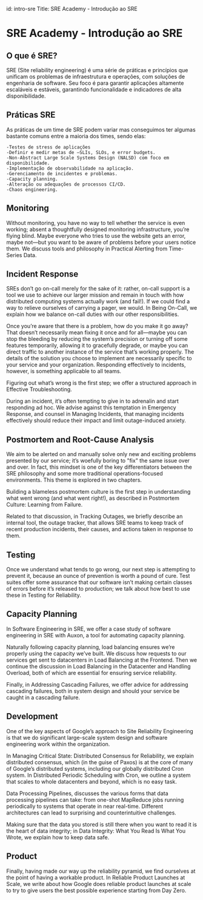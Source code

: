 id:     intro-sre
Title:  SRE Academy - Introdução ao SRE

# SRE Academy - Introdução ao SRE

## O que é SRE?

SRE (Site reliability engineering) é uma série de práticas e
princípios que unificam os problemas de infraestrutura e operações,
com soluções de engenharia de software. Seu foco é
para garantir aplicações altamente escaláveis e estáveis, garantindo funcionalidade e indicadores de alta disponibilidade.

## Práticas SRE

 As práticas de um time de SRE podem variar mas conseguimos ter algumas bastante comuns entre a maioria dos times, sendo elas:
 
    -Testes de stress de aplicações
    -Definir e medir metas de —SLIs, SLOs, e error budgets.
    -Non-Abstract Large Scale Systems Design (NALSD) com foco em disponibilidade.
    -Implementação de observabilidade na aplicação.
    -Gerenciamento de incidentes e problemas.
    -Capacity planning.
    -Alteração ou adequações de processos CI/CD.
    -Chaos engineering.


## Monitoring

Without monitoring, you have no way to tell whether the service is even working; absent a thoughtfully designed monitoring infrastructure, you’re flying blind. Maybe everyone who tries to use the website gets an error, maybe not—but you want to be aware of problems before your users notice them. We discuss tools and philosophy in Practical Alerting from Time-Series Data.

## Incident Response

SREs don’t go on-call merely for the sake of it: rather, on-call support is a tool we use to achieve our larger mission and remain in touch with how distributed computing systems actually work (and fail!). If we could find a way to relieve ourselves of carrying a pager, we would. In Being On-Call, we explain how we balance on-call duties with our other responsibilities.

Once you’re aware that there is a problem, how do you make it go away? That doesn’t necessarily mean fixing it once and for all—maybe you can stop the bleeding by reducing the system’s precision or turning off some features temporarily, allowing it to gracefully degrade, or maybe you can direct traffic to another instance of the service that’s working properly. The details of the solution you choose to implement are necessarily specific to your service and your organization. Responding effectively to incidents, however, is something applicable to all teams.

Figuring out what’s wrong is the first step; we offer a structured approach in Effective Troubleshooting.

During an incident, it’s often tempting to give in to adrenalin and start responding ad hoc. We advise against this temptation in Emergency Response, and counsel in Managing Incidents, that managing incidents effectively should reduce their impact and limit outage-induced anxiety.

## Postmortem and Root-Cause Analysis

We aim to be alerted on and manually solve only new and exciting problems presented by our service; it’s woefully boring to "fix" the same issue over and over. In fact, this mindset is one of the key differentiators between the SRE philosophy and some more traditional operations-focused environments. This theme is explored in two chapters.

Building a blameless postmortem culture is the first step in understanding what went wrong (and what went right!), as described in Postmortem Culture: Learning from Failure.

Related to that discussion, in Tracking Outages, we briefly describe an internal tool, the outage tracker, that allows SRE teams to keep track of recent production incidents, their causes, and actions taken in response to them.

## Testing

Once we understand what tends to go wrong, our next step is attempting to prevent it, because an ounce of prevention is worth a pound of cure. Test suites offer some assurance that our software isn’t making certain classes of errors before it’s released to production; we talk about how best to use these in Testing for Reliability.

## Capacity Planning

In Software Engineering in SRE, we offer a case study of software engineering in SRE with Auxon, a tool for automating capacity planning.

Naturally following capacity planning, load balancing ensures we’re properly using the capacity we’ve built. We discuss how requests to our services get sent to datacenters in Load Balancing at the Frontend. Then we continue the discussion in Load Balancing in the Datacenter and Handling Overload, both of which are essential for ensuring service reliability.

Finally, in Addressing Cascading Failures, we offer advice for addressing cascading failures, both in system design and should your service be caught in a cascading failure.


## Development

One of the key aspects of Google’s approach to Site Reliability Engineering is that we do significant large-scale system design and software engineering work within the organization.

In Managing Critical State: Distributed Consensus for Reliability, we explain distributed consensus, which (in the guise of Paxos) is at the core of many of Google’s distributed systems, including our globally distributed Cron system. In Distributed Periodic Scheduling with Cron, we outline a system that scales to whole datacenters and beyond, which is no easy task.

Data Processing Pipelines, discusses the various forms that data processing pipelines can take: from one-shot MapReduce jobs running periodically to systems that operate in near real-time. Different architectures can lead to surprising and counterintuitive challenges.

Making sure that the data you stored is still there when you want to read it is the heart of data integrity; in Data Integrity: What You Read Is What You Wrote, we explain how to keep data safe.

## Product

Finally, having made our way up the reliability pyramid, we find ourselves at the point of having a workable product. In Reliable Product Launches at Scale, we write about how Google does reliable product launches at scale to try to give users the best possible experience starting from Day Zero.


